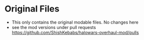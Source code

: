 # Original Files

* This only contains the original modable files. No changes here 
* see the mod versions under pull requests https://github.com/ShishKebabs/halowars-overhaul-mod/pulls 
